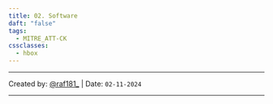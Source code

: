 ```yaml
---
title: 02. Software
daft: "false"
tags:
  - MITRE_ATT-CK
cssclasses:
  - hbox
---
```

---
Created by: [@raf181_](https://github.com/raf181)  | Date: `02-11-2024`

---

